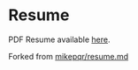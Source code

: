 # Resume

PDF Resume available [here](https://github.com/lukefredrickson/resume/blob/master/resume.pdf).

Forked from [mikepqr/resume.md](https://github.com/mikepqr/resume.md)
